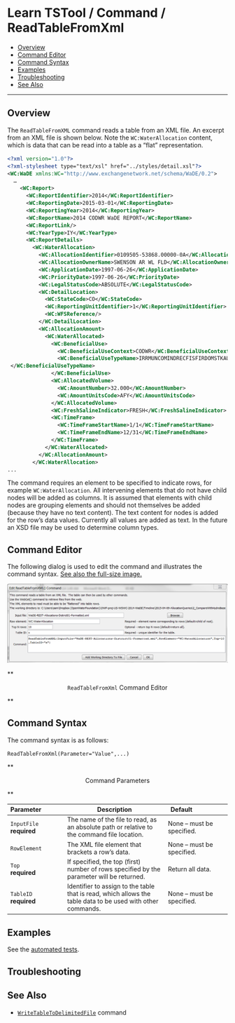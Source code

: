 # Learn TSTool / Command / ReadTableFromXml #

* [Overview](#overview)
* [Command Editor](#command-editor)
* [Command Syntax](#command-syntax)
* [Examples](#examples)
* [Troubleshooting](#troubleshooting)
* [See Also](#see-also)

-------------------------

## Overview ##

The `ReadTableFromXML` command reads a table from an XML file.
An excerpt from an XML file is shown below.
Note the `WC:WaterAllocation` content, which is data that can be read into a table as a “flat” representation.

```xml
<?xml version="1.0"?>
<?xml-stylesheet type="text/xsl" href="../styles/detail.xsl"?>
<WC:WaDE xmlns:WC="http://www.exchangenetwork.net/schema/WaDE/0.2">
  …
    <WC:Report>
      <WC:ReportIdentifier>2014</WC:ReportIdentifier>
      <WC:ReportingDate>2015-03-01</WC:ReportingDate>
      <WC:ReportingYear>2014</WC:ReportingYear>
      <WC:ReportName>2014 CODWR WaDE REPORT</WC:ReportName>
      <WC:ReportLink/>
      <WC:YearType>IY</WC:YearType>
      <WC:ReportDetails>
        <WC:WaterAllocation>
          <WC:AllocationIdentifier>0109505-53868.00000-0A</WC:AllocationIdentifier>
          <WC:AllocationOwnerName>SWENSON AR WL FLD</WC:AllocationOwnerName>
          <WC:ApplicationDate>1997-06-26</WC:ApplicationDate>
          <WC:PriorityDate>1997-06-26</WC:PriorityDate>
          <WC:LegalStatusCode>ABSOLUTE</WC:LegalStatusCode>
          <WC:DetailLocation>
            <WC:StateCode>CO</WC:StateCode>
            <WC:ReportingUnitIdentifier>1</WC:ReportingUnitIdentifier>
            <WC:WFSReference/>
          </WC:DetailLocation>
          <WC:AllocationAmount>
            <WC:WaterAllocated>
              <WC:BeneficialUse>
                <WC:BeneficialUseContext>CODWR</WC:BeneficialUseContext>
                <WC:BeneficialUseTypeName>IRRMUNCOMINDRECFISFIRDOMSTKAUG
 </WC:BeneficialUseTypeName>
              </WC:BeneficialUse>
              <WC:AllocatedVolume>
                <WC:AmountNumber>32.000</WC:AmountNumber>
                <WC:AmountUnitsCode>AFY</WC:AmountUnitsCode>
              </WC:AllocatedVolume>
              <WC:FreshSalineIndicator>FRESH</WC:FreshSalineIndicator>
              <WC:TimeFrame>
                <WC:TimeFrameStartName>1/1</WC:TimeFrameStartName>
                <WC:TimeFrameEndName>12/31</WC:TimeFrameEndName>
              </WC:TimeFrame>
            </WC:WaterAllocated>
          </WC:AllocationAmount>
        </WC:WaterAllocation>
...
```

The command requires an element to be specified to indicate rows, for example `WC:WaterAllocation`.
All intervening elements that do not have child nodes will be added as columns.
It is assumed that elements with child nodes are grouping elements and should
not themselves be added (because they have no text content).
The text content for nodes is added for the row’s data values.
Currently all values are added as text.  In the future an XSD file may be used to determine column types.

## Command Editor ##

The following dialog is used to edit the command and illustrates the command syntax.
<a href="../ReadTableFromXml.png">See also the full-size image.</a>

![ReadTableFromXml](ReadTableFromXml.png)

**<p style="text-align: center;">
`ReadTableFromXml` Command Editor
</p>**

## Command Syntax ##

The command syntax is as follows:

```text
ReadTableFromXml(Parameter="Value",...)
```
**<p style="text-align: center;">
Command Parameters
</p>**

| **Parameter**&nbsp;&nbsp;&nbsp;&nbsp;&nbsp;&nbsp;&nbsp;&nbsp;&nbsp;&nbsp;&nbsp;&nbsp; | **Description** | **Default**&nbsp;&nbsp;&nbsp;&nbsp;&nbsp;&nbsp;&nbsp;&nbsp;&nbsp;&nbsp;&nbsp;&nbsp;&nbsp;&nbsp;&nbsp;&nbsp;&nbsp;&nbsp; |
| --------------|-----------------|----------------- |
|`InputFile`<br>**required**|The name of the file to read, as an absolute path or relative to the command file location.|None – must be specified.|
|`RowElement`|The XML file element that brackets a row’s data.|None – must be specified.|
|`Top`<br>**required**|If specified, the top (first) number of rows specified by the parameter will be returned.|Return all data.|
|`TableID`<br>**required**|Identifier to assign to the table that is read, which allows the table data to be used with other commands.|None – must be specified.|

## Examples ##

See the [automated tests](https://github.com/OpenWaterFoundation/cdss-app-tstool-test/tree/master/test/regression/commands/general/ReadTableFromXml).

## Troubleshooting ##

## See Also ##

* [`WriteTableToDelimitedFile`](../WriteTableToDelimitedFile/WriteTableToDelimitedFile) command

